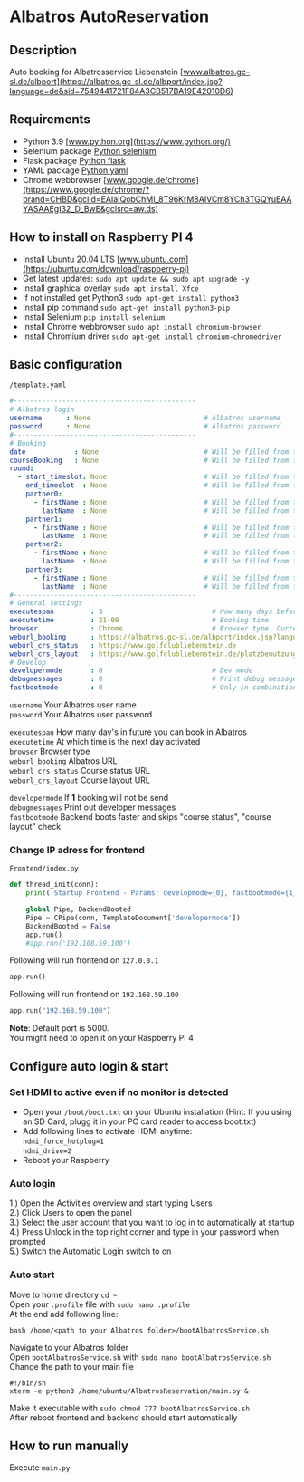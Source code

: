 # Albatros AutoReservation
## Description
Auto booking for Albatrosservice Liebenstein [www.albatros.gc-sl.de/albport](https://albatros.gc-sl.de/albport/index.jsp?language=de&sid=7549441721F84A3CB517BA19E42010D6)
## Requirements
* Python 3.9 [www.python.org](https://www.python.org/)
* Selenium package [Python selenium](https://selenium-python.readthedocs.io/installation.html#installing-python-bindings-for-selenium)
* Flask package [Python flask](https://flask.palletsprojects.com/en/2.1.x/installation/#install-flask)
* YAML package [Python yaml](https://pyyaml.org/wiki/PyYAMLDocumentation)
* Chrome webbrowser [www.google.de/chrome](https://www.google.de/chrome/?brand=CHBD&gclid=EAIaIQobChMI_8T96KrM8AIVCm8YCh3TGQYuEAAYASAAEgI32_D_BwE&gclsrc=aw.ds)
## How to install on Raspberry PI 4
* Install Ubuntu 20.04 LTS [www.ubuntu.com](https://ubuntu.com/download/raspberry-pi)
* Get latest updates: `sudo apt update && sudo apt upgrade -y`
* Install graphical overlay `sudo apt install Xfce`
* If not installed get Python3 `sudo apt-get install python3`
* Install pip command `sudo apt-get install python3-pip`
* Install Selenium `pip install selenium`
* Install Chrome webbrowser `sudo apt install chromium-browser`
* Install Chromium driver `sudo apt-get install chromium-chromedriver`
## Basic configuration
`/template.yaml`
```yaml
#---------------------------------------------
# Albatros login
username      : None                            # Albatros username
password      : None                            # Albatros password
#---------------------------------------------
# Booking
date            : None                          # Will be filled from template
courseBooking   : None                          # Will be filled from template
round:
  - start_timeslot: None                        # Will be filled from template
    end_timeslot  : None                        # Will be filled from template
    partner0:
      - firstName : None                        # Will be filled from template
        lastName  : None                        # Will be filled from template
    partner1:
      - firstName : None                        # Will be filled from template
        lastName  : None                        # Will be filled from template
    partner2:
      - firstName : None                        # Will be filled from template
        lastName  : None                        # Will be filled from template
    partner3:
      - firstName : None                        # Will be filled from template
        lastName  : None                        # Will be filled from template
#---------------------------------------------
# General settings
executespan         : 3                           # How many days before we can book in Albatros
executetime         : 21-00                       # Booking time
browser             : Chrome                      # Browser type. Currently Chrome only
weburl_booking      : https://albatros.gc-sl.de/albport/index.jsp?language=de&sid=7549441721F84A3CB517BA19E42010D6
weburl_crs_status   : https://www.golfclubliebenstein.de
weburl_crs_layout   : https://www.golfclubliebenstein.de/platzbenutzung
# Develop
developermode       : 0                           # Dev mode
debugmessages       : 0                           # Print debug messages
fastbootmode        : 0                           # Only in combination with developermode = 1
```
`username` Your Albatros user name  
`password` Your Albatros user password

`executespan` How many day's in future you can book in Albatros  
`executetime` At which time is the next day activated  
`browser` Browser type  
`weburl_booking` Albatros URL  
`weburl_crs_status` Course status URL  
`weburl_crs_layout` Course layout URL

`developermode` If **1** booking will not be send  
`debugmessages` Print out developer messages  
`fastbootmode` Backend boots faster and skips "course status", "course layout" check


### Change IP adress for frontend
`Frontend/index.py`
```python
def thread_init(conn):
    print('Startup Frontend - Params: developmode={0}, fastbootmode={1}...'.format(TemplateDocument['developermode'], TemplateDocument['fastbootmode']))

    global Pipe, BackendBooted
    Pipe = CPipe(conn, TemplateDocument['developermode'])
    BackendBooted = False
    app.run()
    #app.run('192.168.59.100')
```
Following will run frontend on `127.0.0.1`
```python
app.run()
```
Following will run frontend on `192.168.59.100`
```python
app.run("192.168.59.100")
```

**Note**: Default port is 5000.  
You might need to open it on your Raspberry PI 4

## Configure auto login & start
### Set HDMI to active even if no monitor is detected
* Open your `/boot/boot.txt` on your Ubuntu installation (Hint: If you using an SD Card, plugg it in your PC card reader to access boot.txt)
* Add following lines to activate HDMI anytime:  
`hdmi_force_hotplug=1`  
`hdmi_drive=2`
* Reboot your Raspberry
### Auto login
1.) Open the Activities overview and start typing Users  
2.) Click Users to open the panel  
3.) Select the user account that you want to log in to automatically at startup  
4.) Press Unlock in the top right corner and type in your password when prompted  
5.) Switch the Automatic Login switch to on
### Auto start
Move to home directory `cd ~`  
Open your `.profile` file with `sudo nano .profile`  
At the end add following line:
```shell script
bash /home/<path to your Albatros folder>/bootAlbatrosService.sh
```
Navigate to your Albatros folder  
Open `bootAlbatrosService.sh` with `sudo nano bootAlbatrosService.sh`  
Change the path to your main file
```shell script
#!/bin/sh
xterm -e python3 /home/ubuntu/AlbatrosReservation/main.py &
```
Make it executable with `sudo chmod 777 bootAlbatrosService.sh`  
After reboot frontend and backend should start automatically

## How to run manually
Execute `main.py`
